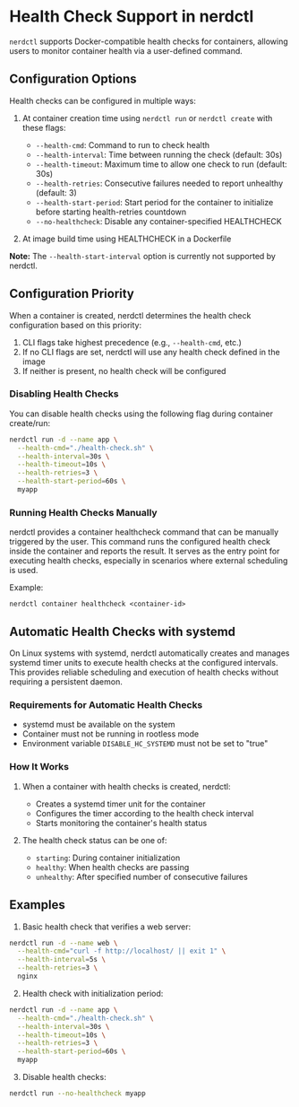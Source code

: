 # Health Check Support in nerdctl

`nerdctl` supports Docker-compatible health checks for containers, allowing users to monitor container health via a user-defined command.

## Configuration Options

Health checks can be configured in multiple ways:

1. At container creation time using `nerdctl run` or `nerdctl create` with these flags:
   - `--health-cmd`: Command to run to check health
   - `--health-interval`: Time between running the check (default: 30s)
   - `--health-timeout`: Maximum time to allow one check to run (default: 30s)
   - `--health-retries`: Consecutive failures needed to report unhealthy (default: 3)
   - `--health-start-period`: Start period for the container to initialize before starting health-retries countdown
   - `--no-healthcheck`: Disable any container-specified HEALTHCHECK

2. At image build time using HEALTHCHECK in a Dockerfile

**Note:** The `--health-start-interval` option is currently not supported by nerdctl.

## Configuration Priority

When a container is created, nerdctl determines the health check configuration based on this priority:

1. CLI flags take highest precedence (e.g., `--health-cmd`, etc.)
2. If no CLI flags are set, nerdctl will use any health check defined in the image
3. If neither is present, no health check will be configured

### Disabling Health Checks

You can disable health checks using the following flag during container create/run:

```bash
nerdctl run -d --name app \
  --health-cmd="./health-check.sh" \
  --health-interval=30s \
  --health-timeout=10s \
  --health-retries=3 \
  --health-start-period=60s \
  myapp
```

### Running Health Checks Manually

nerdctl provides a container healthcheck command that can be manually triggered by the user. This command runs the
configured health check inside the container and reports the result. It serves as the entry point for executing
health checks, especially in scenarios where external scheduling is used.

Example:
```
nerdctl container healthcheck <container-id>
```

## Automatic Health Checks with systemd

On Linux systems with systemd, nerdctl automatically creates and manages systemd timer units to execute health checks at the configured intervals. This provides reliable scheduling and execution of health checks without requiring a persistent daemon.

### Requirements for Automatic Health Checks

- systemd must be available on the system
- Container must not be running in rootless mode
- Environment variable `DISABLE_HC_SYSTEMD` must not be set to "true"

### How It Works

1. When a container with health checks is created, nerdctl:
   - Creates a systemd timer unit for the container
   - Configures the timer according to the health check interval
   - Starts monitoring the container's health status

2. The health check status can be one of:
   - `starting`: During container initialization
   - `healthy`: When health checks are passing
   - `unhealthy`: After specified number of consecutive failures
## Examples

1. Basic health check that verifies a web server:
```bash
nerdctl run -d --name web \
  --health-cmd="curl -f http://localhost/ || exit 1" \
  --health-interval=5s \
  --health-retries=3 \
  nginx
```

2. Health check with initialization period:
```bash
nerdctl run -d --name app \
  --health-cmd="./health-check.sh" \
  --health-interval=30s \
  --health-timeout=10s \
  --health-retries=3 \
  --health-start-period=60s \
  myapp
```

3. Disable health checks:
```bash
nerdctl run --no-healthcheck myapp
```

